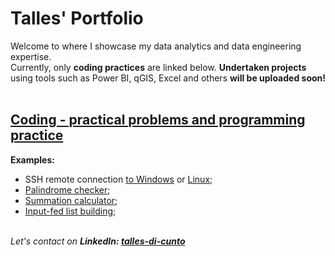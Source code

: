 # Talles' Portfolio
Welcome to where I showcase my data analytics and data engineering expertise. <br>
Currently, only <strong>coding practices</strong> are linked below. <strong>Undertaken projects</strong> using tools such as Power BI, qGIS, Excel and others <strong>will be uploaded soon!</strong>
<br>
<br>
## <a href="https://github.com/ambientals/data-coding-repository/blob/master/README.md"><strong>Coding - practical problems and programming practice</strong></a> <br>
<strong>Examples:</strong> 
* SSH remote connection <a href="https://github.com/ambientals/data-analysis-portfolio/blob/master/example_winrm.py">to Windows</a> or <a href="https://github.com/ambientals/data-analysis-portfolio/blob/master/example_paramiko.py">Linux</a>;
* <a href="https://github.com/ambientals/data-analysis-portfolio/blob/master/func_is_palindrome.py">Palindrome checker</a>;
* <a href="https://github.com/ambientals/data-analysis-portfolio/blob/master/func_sum.py">Summation calculator</a>;
* <a href="https://github.com/ambientals/data-analysis-portfolio/blob/master/example_list_creation.py">Input-fed list building</a>; 

<br>
<em>Let's contact on <strong>LinkedIn: <a href="https://www.linkedin.com/in/talles-di-cunto/">talles-di-cunto</a></strong></em>
